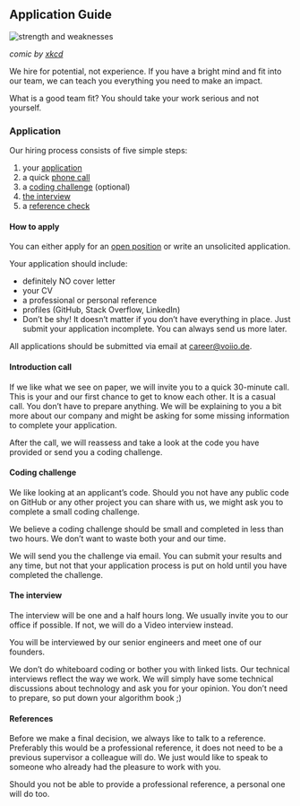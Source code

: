 ## Application Guide

![strength and weaknesses](https://imgs.xkcd.com/comics/strengths_and_weaknesses.png)

_comic by [xkcd](https://xkcd.com/1545/)_

We hire for potential, not experience. If you have a bright mind and fit into our team,
we can teach you everything you need to make an impact.

What is a good team fit? You should take your work serious and not yourself.

### Application

Our hiring process consists of five simple steps:

1.  your [application](#how-to-apply)
2.  a quick [phone call](#introduction-call)
3.  a [coding challenge](#coding-challenge) (optional)
4.  [the interview](#the-interview)
5.  a [reference check](#references)

#### How to apply

You can either apply for an [open position](https://voiio.de/karriere/) or write an
unsolicited application.

Your application should include:

-   definitely NO cover letter
-   your CV
-   a professional or personal reference
-   profiles (GitHub, Stack Overflow, LinkedIn)
-   Don’t be shy! It doesn’t matter if you don’t have everything in place.
    Just submit your application incomplete. You can always send us more later.

All applications should be submitted via email at
[career@voiio.de](mailto:career@voiio.de).

#### Introduction call

If we like what we see on paper, we will invite you to a quick 30-minute call. This is
your and our first chance to get to know each other. It is a casual call. You don’t have
to prepare anything. We will be explaining to you a bit more about our company and might
be asking for some missing information to complete your application.

After the call, we will reassess and take a look at the code you have provided or send
you a coding challenge.

#### Coding challenge

We like looking at an applicant’s code. Should you not have any public code on GitHub or
any other project you can share with us, we might ask you to complete a small coding
challenge.

We believe a coding challenge should be small and completed in less than two hours. We
don’t want to waste both your and our time.

We will send you the challenge via email. You can submit your results and any time, but
not that your application process is put on hold until you have completed the challenge.

#### The interview

The interview will be one and a half hours long. We usually invite you to our office if
possible. If not, we will do a Video interview instead.

You will be interviewed by our senior engineers and meet one of our founders.

We don’t do whiteboard coding or bother you with linked lists. Our technical interviews
reflect the way we work. We will simply have some technical discussions about technology
and ask you for your opinion. You don’t need to prepare, so put down your algorithm book
;)

#### References

Before we make a final decision, we always like to talk to a reference. Preferably this
would be a professional reference, it does not need to be a previous supervisor a
colleague will do. We just would like to speak to someone who already had the pleasure
to work with you.

Should you not be able to provide a professional reference, a personal one will do too.
